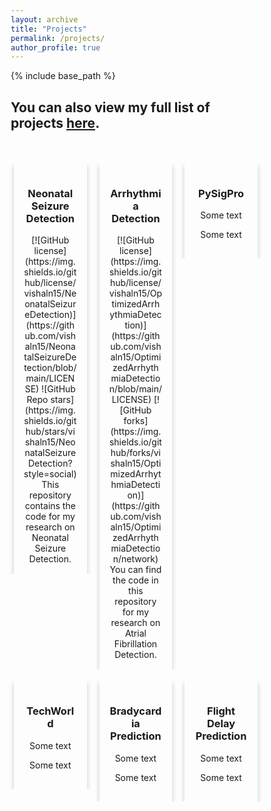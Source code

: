 ```yaml
---
layout: archive
title: "Projects"
permalink: /projects/
author_profile: true
---
```


{% include base_path %}

<meta name="viewport" content="width=device-width, initial-scale=1">
<style>
* {
  box-sizing: border-box;
  }
.column {
  float: left;
  width: 33%;
  padding: 0 10px;
}
.row {margin: 0 -5px;}
.row:after {
  content: "";
  display: table;
  clear: both;
}
@media screen and (max-width: 600px) {
  .column {
    width: 100%;
    display: block;
    margin-bottom: 20px;
  }
}
.card {
  box-shadow: 0 4px 8px 0 rgba(0, 0, 0, 0.2);
  padding: 16px;
  text-align: center;
  /* background-color: #f1f1f1; */
}
.neonatal {
  box-shadow: 0 4px 8px 0 rgba(0, 0, 0, 0.2);
  padding: 16px;
  text-align: center;
  background-image: url('/images/neonatal.png');
  /* position: relative; */
  background-repeat: no-repeat;
  background-size: contain;
  background-position: center; 
}
.atrial{
  box-shadow: 0 4px 8px 0 rgba(0, 0, 0, 0.2);
  padding: 16px;
  text-align: center;
  background-image: url('/images/atrial.png');
  /* position: relative; */
  background-repeat: no-repeat;
  background-size: contain;
  background-position: center; 
}
.pysigpro{
  box-shadow: 0 4px 8px 0 rgba(0, 0, 0, 0.2);
  padding: 16px;
  text-align: center;
  background-image: url('/images/pysigpro.png');
  /* position: relative; */
  background-repeat: no-repeat;
  background-size: contain;
  background-position: center; 
}
.techworld{
  box-shadow: 0 4px 8px 0 rgba(0, 0, 0, 0.2);
  padding: 16px;
  text-align: center;
  background-image: url('/images/techworld.png');
  /* position: relative; */
  background-repeat: no-repeat;
  background-size: contain;
  background-position: center; 
}
.bradycardia{
  box-shadow: 0 4px 8px 0 rgba(0, 0, 0, 0.2);
  padding: 16px;
  text-align: center;
  background-image: url('/images/bradycardia.svg');
  /* position: relative; */
  background-repeat: no-repeat;
  background-size: contain;
  background-position: center;  
}
.flightdelay{
  box-shadow: 0 4px 8px 0 rgba(0, 0, 0, 0.2);
  padding: 16px;
  text-align: center;
  background-image: url('/images/flightdelay.png');
  /* position: relative; */
  background-repeat: no-repeat;
  background-size: contain;
  background-position: center; 
}
</style>

<h2>You can also view my full list of projects <a href="https://github.com/vishaln15" target="_blank">here</a>.</h2>
<br><br>
<div class="row">
  <div class="column">
    <div class="neonatal">
      <h3>Neonatal Seizure Detection</h3>
      [![GitHub license](https://img.shields.io/github/license/vishaln15/NeonatalSeizureDetection)](https://github.com/vishaln15/NeonatalSeizureDetection/blob/main/LICENSE)
      ![GitHub Repo stars](https://img.shields.io/github/stars/vishaln15/NeonatalSeizureDetection?style=social)
      <a href="https://github.com/vishaln15/NeonatalSeizureDetection" style="text-decoration: none"><i class="fab fa-github"></i></a>
      This repository contains the code for my research on Neonatal Seizure Detection.
    </div>
  </div>

  <div class="column">
    <div class="atrial">
      <h3>Arrhythmia Detection</h3>
      [![GitHub license](https://img.shields.io/github/license/vishaln15/OptimizedArrhythmiaDetection)](https://github.com/vishaln15/OptimizedArrhythmiaDetection/blob/main/LICENSE)
      [![GitHub forks](https://img.shields.io/github/forks/vishaln15/OptimizedArrhythmiaDetection)](https://github.com/vishaln15/OptimizedArrhythmiaDetection/network)
      <a href="https://github.com/vishaln15/NeonatalSeizureDetection" style="text-decoration: none"><i class="fab fa-github"></i></a>
      You can find the code in this repository for my research on Atrial Fibrillation Detection.
    </div>
  </div>
  
  <div class="column">
    <div class="pysigpro">
      <h3>PySigPro</h3>
      <p>Some text</p>
      <p>Some text</p>
    </div>
  </div>
</div>

  <br>

<div class="row">  
  <div class="column">
    <div class="techworld">
      <h3>TechWorld</h3>
      <p>Some text</p>
      <p>Some text</p>
    </div>
  </div>

  <div class="column">
    <div class="bradycardia">
      <h3>Bradycardia Prediction</h3>
      <p>Some text</p>
      <p>Some text</p>
    </div>
  </div>

  <div class="column">
    <div class="flightdelay">
      <h3>Flight Delay Prediction</h3>
      <p>Some text</p>
      <p>Some text</p>
    </div>
  </div>
</div>